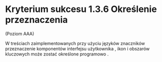 # Kryterium sukcesu 1.3.6 Określenie przeznaczenia

(Poziom AAA)

W treściach zaimplementowanych przy użyciu języków znaczników przeznaczenie komponentów interfejsu użytkownika , ikon i obszarów kluczowych może zostać określone programowo .
